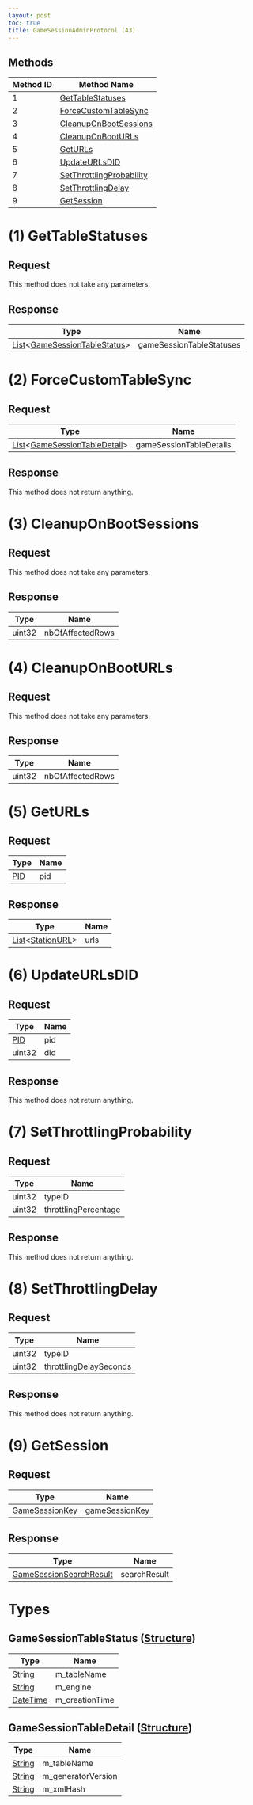 ```yaml
---
layout: post
toc: true
title: GameSessionAdminProtocol (43)
---
```


## Methods

| Method ID | Method Name                                             |
| --------- | ------------------------------------------------------- |
| 1         | [GetTableStatuses](#1-gettablestatuses)                 |
| 2         | [ForceCustomTableSync](#2-forcecustomtablesync)         |
| 3         | [CleanupOnBootSessions](#3-cleanuponbootsessions)       |
| 4         | [CleanupOnBootURLs](#4-cleanuponbooturls)               |
| 5         | [GetURLs](#5-geturls)                                   |
| 6         | [UpdateURLsDID](#6-updateurlsdid)                       |
| 7         | [SetThrottlingProbability](#7-setthrottlingprobability) |
| 8         | [SetThrottlingDelay](#8-setthrottlingdelay)             |
| 9         | [GetSession](#9-getsession)                             |

# (1) GetTableStatuses

## Request
This method does not take any parameters.

## Response

| Type                                                                      | Name                     |
| ------------------------------------------------------------------------- | ------------------------ |
| [List]&lt;[GameSessionTableStatus](#gamesessiontablestatus-structure)&gt; | gameSessionTableStatuses |

# (2) ForceCustomTableSync

## Request

| Type                                                                      | Name                    |
| ------------------------------------------------------------------------- | ----------------------- |
| [List]&lt;[GameSessionTableDetail](#gamesessiontabledetail-structure)&gt; | gameSessionTableDetails |

## Response
This method does not return anything.

# (3) CleanupOnBootSessions

## Request
This method does not take any parameters.

## Response

| Type   | Name             |
| ------ | ---------------- |
| uint32 | nbOfAffectedRows |

# (4) CleanupOnBootURLs

## Request
This method does not take any parameters.

## Response

| Type   | Name             |
| ------ | ---------------- |
| uint32 | nbOfAffectedRows |

# (5) GetURLs

## Request

| Type  | Name |
| ----- | ---- |
| [PID] | pid  |

## Response

| Type                       | Name |
| -------------------------- | ---- |
| [List]&lt;[StationURL]&gt; | urls |

# (6) UpdateURLsDID

## Request

| Type   | Name |
| ------ | ---- |
| [PID]  | pid  |
| uint32 | did  |

## Response
This method does not return anything.

# (7) SetThrottlingProbability

## Request

| Type   | Name                 |
| ------ | -------------------- |
| uint32 | typeID               |
| uint32 | throttlingPercentage |

## Response
This method does not return anything.

# (8) SetThrottlingDelay

## Request

| Type   | Name                   |
| ------ | ---------------------- |
| uint32 | typeID                 |
| uint32 | throttlingDelaySeconds |

## Response
This method does not return anything.

# (9) GetSession

## Request

| Type             | Name           |
| ---------------- | -------------- |
| [GameSessionKey] | gameSessionKey |

## Response

| Type                      | Name         |
| ------------------------- | ------------ |
| [GameSessionSearchResult] | searchResult |

# Types

## GameSessionTableStatus ([Structure])

| Type       | Name           |
| ---------- | -------------- |
| [String]   | m_tableName    |
| [String]   | m_engine       |
| [DateTime] | m_creationTime |

## GameSessionTableDetail ([Structure])

| Type     | Name               |
| -------- | ------------------ |
| [String] | m_tableName        |
| [String] | m_generatorVersion |
| [String] | m_xmlHash          |

[GameSessionKey]: /docs/nex/protocols/game-session#gamesessionkey-structure
[GameSessionSearchResult]: /docs/nex/protocols/game-session#gamesessionsearchresult-structure

[Structure]: /docs/nex/types#structure
[List]: /docs/nex/types#list
[String]: /docs/nex/types#string
[DateTime]: /docs/nex/types#datetime
[PID]: /docs/nex/types#pid
[StationURL]: /docs/nex/types#stationurl
